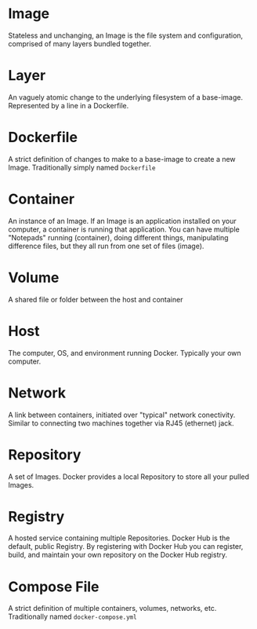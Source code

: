 # Image
Stateless and unchanging, an Image is the file system and configuration, comprised of many layers bundled together.

# Layer
An vaguely atomic change to the underlying filesystem of a base-image. Represented by a line in a Dockerfile.

# Dockerfile
A strict definition of changes to make to a base-image to create a new Image. Traditionally simply named `Dockerfile`

# Container
An instance of an Image. If an Image is an application installed on your computer, a container is running that application. You can have multiple "Notepads" running (container), doing different things, manipulating difference files, but they all run from one set of files (image).

# Volume
A shared file or folder between the host and container

# Host
The computer, OS, and environment running Docker. Typically your own computer.

# Network
A link between containers, initiated over "typical" network conectivity. Similar to connecting two machines together via RJ45 (ethernet) jack.

# Repository
A set of Images. Docker provides a local Repository to store all your pulled Images.

# Registry
A hosted service containing multiple Repositories. Docker Hub is the default, public Registry. By registering with Docker Hub you can register, build, and maintain your own repository on the Docker Hub registry.

# Compose File
A strict definition of multiple containers, volumes, networks, etc. Traditionally named `docker-compose.yml`

